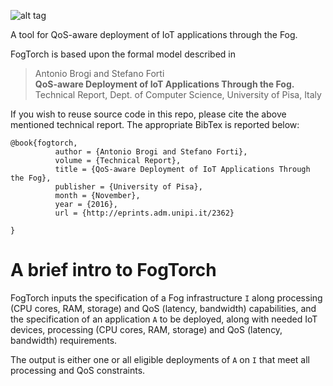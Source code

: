 ![alt tag](https://github.com/di-unipi-socc/FogTorch/blob/master/img/logo.png)

A tool for QoS-aware deployment of IoT applications through the Fog. 

FogTorch is based upon the formal model described in

> Antonio Brogi and Stefano Forti <br>
> **QoS-aware Deployment of IoT Applications Through the Fog.** <br>
> Technical Report, Dept. of Computer Science, University of Pisa, Italy

If you wish to reuse source code in this repo, please cite the above mentioned technical report. The appropriate BibTex is reported below:

```
@book{fogtorch,
          author = {Antonio Brogi and Stefano Forti},
          volume = {Technical Report},
          title = {QoS-aware Deployment of IoT Applications Through the Fog},
          publisher = {University of Pisa},
          month = {November},
          year = {2016},
          url = {http://eprints.adm.unipi.it/2362}
			 
}
```

# A brief intro to FogTorch

FogTorch inputs the specification of a Fog infrastructure ```I``` along processing (CPU cores, RAM, storage) and QoS (latency, bandwidth) capabilities, and the specification of an application ```A``` to be deployed, along with needed IoT devices, processing (CPU cores, RAM, storage) and QoS (latency, bandwidth) requirements.

The output is either one or all eligible deployments of ```A``` on ```I``` that meet all processing and QoS constraints.

